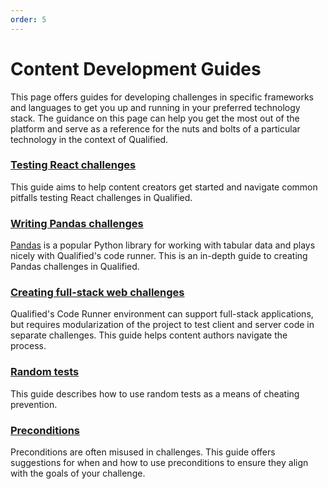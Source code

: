 ```yaml
---
order: 5
---
```

# Content Development Guides

This page offers guides for developing challenges in specific frameworks and languages to get you up and running in your preferred technology stack. The guidance on this page can help you get the most out of the platform and serve as a reference for the nuts and bolts of a particular technology in the context of Qualified.

### [Testing React challenges](/creating-content/challenges/guides/testing-react)
This guide aims to help content creators get started and navigate common pitfalls testing React challenges in Qualified.

### [Writing Pandas challenges](/creating-content/challenges/guides/pandas)
[Pandas](https://pandas.pydata.org/) is a popular Python library for working with tabular data and plays nicely with Qualified's code runner. This is an in-depth guide to creating Pandas challenges in Qualified.

### [Creating full-stack web challenges](/creating-content/challenges/guides/full-stack)
Qualified's Code Runner environment can support full-stack applications, but requires modularization of the project to test client and server code in separate challenges. This guide helps content authors navigate the process.

### [Random tests](/creating-content/challenges/guides/random-tests)
This guide describes how to use random tests as a means of cheating prevention.

### [Preconditions](/creating-content/challenges/guides/preconditions)
Preconditions are often misused in challenges. This guide offers suggestions for when and how to use preconditions to ensure they align with the goals of your challenge.

